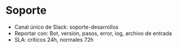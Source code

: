 # Soporte
- Canal único de Slack: soporte-desarrollos
- Reportar con: Bot, versión, pasos, error, log, archivo de entrada
- SLA: críticos 24h, normales 72h
